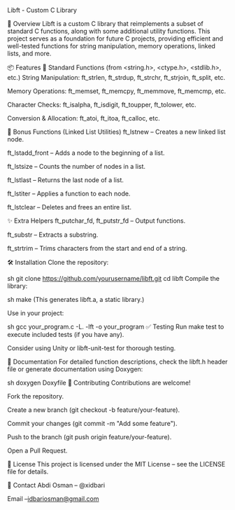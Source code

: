 Libft - Custom C Library

📖 Overview
Libft is a custom C library that reimplements a subset of standard C functions, along with some additional utility functions. This project serves as a foundation for future C projects, providing efficient and well-tested functions for string manipulation, memory operations, linked lists, and more.

📦 Features
🔧 Standard Functions (from <string.h>, <ctype.h>, <stdlib.h>, etc.)
String Manipulation:
ft_strlen, ft_strdup, ft_strchr, ft_strjoin, ft_split, etc.

Memory Operations:
ft_memset, ft_memcpy, ft_memmove, ft_memcmp, etc.

Character Checks:
ft_isalpha, ft_isdigit, ft_toupper, ft_tolower, etc.

Conversion & Allocation:
ft_atoi, ft_itoa, ft_calloc, etc.

🚀 Bonus Functions (Linked List Utilities)
ft_lstnew – Creates a new linked list node.

ft_lstadd_front – Adds a node to the beginning of a list.

ft_lstsize – Counts the number of nodes in a list.

ft_lstlast – Returns the last node of a list.

ft_lstiter – Applies a function to each node.

ft_lstclear – Deletes and frees an entire list.

✨ Extra Helpers
ft_putchar_fd, ft_putstr_fd – Output functions.

ft_substr – Extracts a substring.

ft_strtrim – Trims characters from the start and end of a string.

🛠️ Installation
Clone the repository:

sh
git clone https://github.com/yourusername/libft.git
cd libft
Compile the library:

sh
make
(This generates libft.a, a static library.)

Use in your project:

sh
gcc your_program.c -L. -lft -o your_program
✅ Testing
Run make test to execute included tests (if you have any).

Consider using Unity or libft-unit-test for thorough testing.

📜 Documentation
For detailed function descriptions, check the libft.h header file or generate documentation using Doxygen:

sh
doxygen Doxyfile
🤝 Contributing
Contributions are welcome!

Fork the repository.

Create a new branch (git checkout -b feature/your-feature).

Commit your changes (git commit -m "Add some feature").

Push to the branch (git push origin feature/your-feature).

Open a Pull Request.

📄 License
This project is licensed under the MIT License – see the LICENSE file for details.

📧 Contact
Abdi Osman – @xidbari

Email –idbariosman@gmail.com

